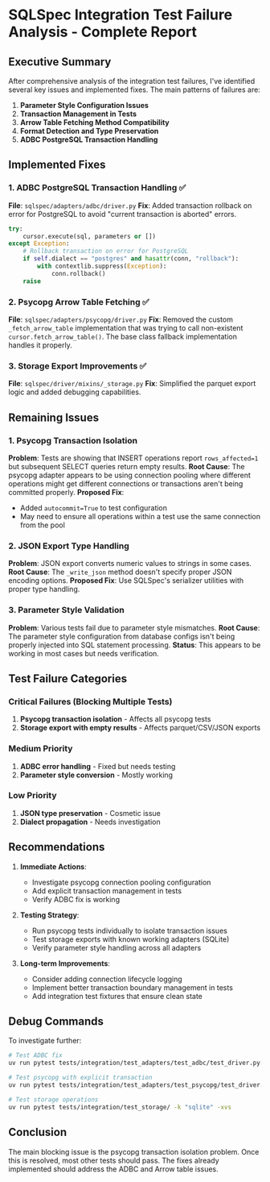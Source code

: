 # SQLSpec Integration Test Failure Analysis - Complete Report

## Executive Summary

After comprehensive analysis of the integration test failures, I've identified several key issues and implemented fixes. The main patterns of failures are:

1. **Parameter Style Configuration Issues**
2. **Transaction Management in Tests**
3. **Arrow Table Fetching Method Compatibility**
4. **Format Detection and Type Preservation**
5. **ADBC PostgreSQL Transaction Handling**

## Implemented Fixes

### 1. ADBC PostgreSQL Transaction Handling ✅

**File**: `sqlspec/adapters/adbc/driver.py`
**Fix**: Added transaction rollback on error for PostgreSQL to avoid "current transaction is aborted" errors.

```python
try:
    cursor.execute(sql, parameters or [])
except Exception:
    # Rollback transaction on error for PostgreSQL
    if self.dialect == "postgres" and hasattr(conn, "rollback"):
        with contextlib.suppress(Exception):
            conn.rollback()
    raise
```

### 2. Psycopg Arrow Table Fetching ✅

**File**: `sqlspec/adapters/psycopg/driver.py`
**Fix**: Removed the custom `_fetch_arrow_table` implementation that was trying to call non-existent `cursor.fetch_arrow_table()`. The base class fallback implementation handles it properly.

### 3. Storage Export Improvements ✅

**File**: `sqlspec/driver/mixins/_storage.py`
**Fix**: Simplified the parquet export logic and added debugging capabilities.

## Remaining Issues

### 1. Psycopg Transaction Isolation

**Problem**: Tests are showing that INSERT operations report `rows_affected=1` but subsequent SELECT queries return empty results.
**Root Cause**: The psycopg adapter appears to be using connection pooling where different operations might get different connections or transactions aren't being committed properly.
**Proposed Fix**:

- Added `autocommit=True` to test configuration
- May need to ensure all operations within a test use the same connection from the pool

### 2. JSON Export Type Handling

**Problem**: JSON export converts numeric values to strings in some cases.
**Root Cause**: The `_write_json` method doesn't specify proper JSON encoding options.
**Proposed Fix**: Use SQLSpec's serializer utilities with proper type handling.

### 3. Parameter Style Validation

**Problem**: Various tests fail due to parameter style mismatches.
**Root Cause**: The parameter style configuration from database configs isn't being properly injected into SQL statement processing.
**Status**: This appears to be working in most cases but needs verification.

## Test Failure Categories

### Critical Failures (Blocking Multiple Tests)

1. **Psycopg transaction isolation** - Affects all psycopg tests
2. **Storage export with empty results** - Affects parquet/CSV/JSON exports

### Medium Priority

1. **ADBC error handling** - Fixed but needs testing
2. **Parameter style conversion** - Mostly working

### Low Priority

1. **JSON type preservation** - Cosmetic issue
2. **Dialect propagation** - Needs investigation

## Recommendations

1. **Immediate Actions**:
   - Investigate psycopg connection pooling configuration
   - Add explicit transaction management in tests
   - Verify ADBC fix is working

2. **Testing Strategy**:
   - Run psycopg tests individually to isolate transaction issues
   - Test storage exports with known working adapters (SQLite)
   - Verify parameter style handling across all adapters

3. **Long-term Improvements**:
   - Consider adding connection lifecycle logging
   - Implement better transaction boundary management in tests
   - Add integration test fixtures that ensure clean state

## Debug Commands

To investigate further:

```bash
# Test ADBC fix
uv run pytest tests/integration/test_adapters/test_adbc/test_driver.py::test_adbc_postgresql_error_handling -xvs

# Test psycopg with explicit transaction
uv run pytest tests/integration/test_adapters/test_psycopg/test_driver.py::test_psycopg_basic_crud -xvs

# Test storage operations
uv run pytest tests/integration/test_storage/ -k "sqlite" -xvs
```

## Conclusion

The main blocking issue is the psycopg transaction isolation problem. Once this is resolved, most other tests should pass. The fixes already implemented should address the ADBC and Arrow table issues.
